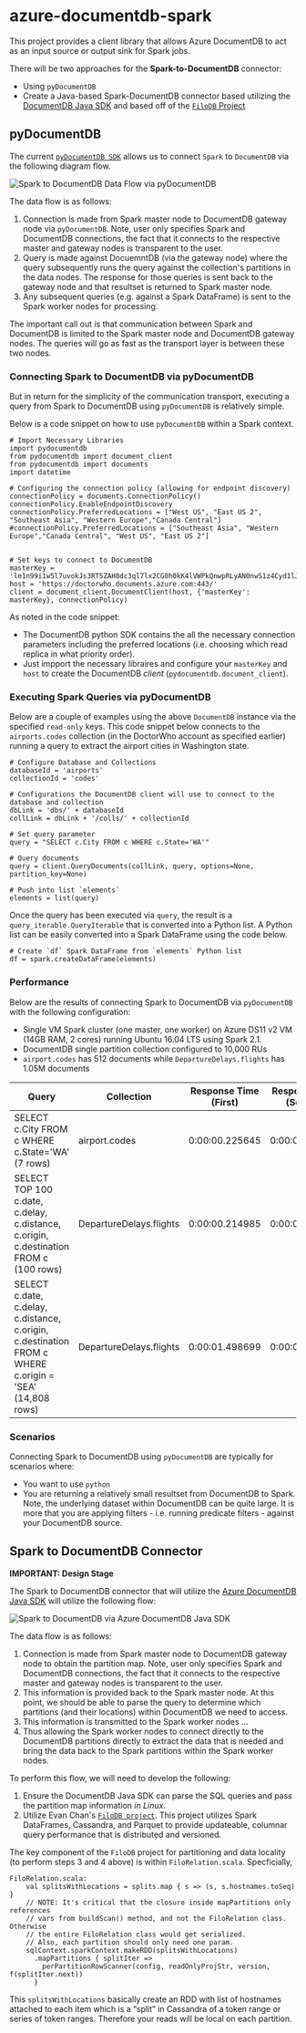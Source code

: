 # azure-documentdb-spark
This project provides a client library that allows Azure DocumentDB to act as an input source or output sink for Spark jobs.

There will be two approaches for the **Spark-to-DocumentDB** connector:

* Using `pyDocumentDB`
* Create a Java-based Spark-DocumentDB connector based utilizing the [DocumentDB Java SDK](https://github.com/Azure/azure-documentdb-java) and based off of the [`FiloDB` Project](https://github.com/filodb/FiloDB)


## pyDocumentDB
The current [`pyDocumentDB SDK`](https://github.com/Azure/azure-documentdb-python) allows us to connect `Spark` to `DocumentDB` via the following diagram flow.

![Spark to DocumentDB Data Flow via pyDocumentDB](documentation/images/Spark-DocumentDB_pyDocumentDB.png)

The data flow is as follows:

1. Connection is made from Spark master node to DocumentDB gateway node via `pyDocumentDB`.  Note, user only specifies Spark and DocumentDB connections, the fact that it connects to the respective master and gateway nodes is transparent to the user.
2. Query is made against DocuemntDB (via the gateway node) where the query subsequently runs the query against the collection's partitions in the data nodes.   The response for those queries is sent back to the gateway node and that resultset is returned to Spark master node.
3. Any subsequent queries (e.g. against a Spark DataFrame) is sent to the Spark worker nodes for processing.

The important call out is that communication between Spark and DocumentDB is limited to the Spark master node and DocumentDB gateway nodes.  The queries will go as fast as the transport layer is between these two nodes.


### Connecting Spark to DocumentDB via pyDocumentDB 
But in return for the simplicity of the communication transport, executing a query from Spark to DocumentDB using `pyDocumentDB` is relatively simple.

Below is a code snippet on how to use `pyDocumentDB` within a Spark context.

```
# Import Necessary Libraries
import pydocumentdb
from pydocumentdb import document_client
from pydocumentdb import documents
import datetime

# Configuring the connection policy (allowing for endpoint discovery)
connectionPolicy = documents.ConnectionPolicy()
connectionPolicy.EnableEndpointDiscovery 
connectionPolicy.PreferredLocations = ["West US", "East US 2", "Southeast Asia", "Western Europe","Canada Central"]
#connectionPolicy.PreferredLocations = ["Southeast Asia", "Western Europe","Canada Central", "West US", "East US 2"]


# Set keys to connect to DocumentDB 
masterKey = 'le1n99i1w5l7uvokJs3RT5ZAH8dc3ql7lx2CG0h0kK4lVWPkQnwpRLyAN0nwS1z4Cyd1lJgvGUfMWR3v8vkXKA==' 
host = 'https://doctorwho.documents.azure.com:443/'
client = document_client.DocumentClient(host, {'masterKey': masterKey}, connectionPolicy)
```

As noted in the code snippet:

* The DocumentDB python SDK contains the all the necessary connection parameters including the preferred locations (i.e. choosing which read replica in what priority order).
*  Just impport the necessary libraires and configure your `masterKey` and `host` to create the DocumentDB *client* (`pydocumentdb.document_client`).


### Executing Spark Queries via pyDocumentDB
Below are a couple of examples using the above `DocumentDB` instance via the specified `read-only` keys.  This code snippet below connects to the `airports.codes` collection (in the DoctorWho account as specified earlier) running a query to extract the airport cities in Washington state. 

```
# Configure Database and Collections
databaseId = 'airports'
collectionId = 'codes'

# Configurations the DocumentDB client will use to connect to the database and collection
dbLink = 'dbs/' + databaseId
collLink = dbLink + '/colls/' + collectionId

# Set query parameter
query = "SELECT c.City FROM c WHERE c.State='WA'"

# Query documents
query = client.QueryDocuments(collLink, query, options=None, partition_key=None)

# Push into list `elements`
elements = list(query)
```

Once the query has been executed via `query`, the result is a `query_iterable.QueryIterable` that is converted into a Python list. A Python list can be easily converted into a Spark DataFrame using the code below.

```
# Create `df` Spark DataFrame from `elements` Python list
df = spark.createDataFrame(elements)
```

### Performance 
Below are the results of connecting Spark to DocumentDB via `pyDocumentDB` with the following configuration:

* Single VM Spark cluster (one master, one worker) on Azure DS11 v2 VM (14GB RAM, 2 cores) running Ubuntu 16.04 LTS using Spark 2.1.
* DocumentDB single partition collection configured to 10,000 RUs
* `airport.codes` has 512 documents while `DepartureDelays.flights` has 1.05M documents 

| Query | Collection | Response Time (First) | Response Time (Second)| to DataFrame | 
| ----- | ---------- | --------------------- | --------------------- | ------------ |
| SELECT c.City FROM c WHERE c.State='WA' (7 rows) | airport.codes | 0:00:00.225645 | 0:00:00.006784 | 0:00:00.025026 |
| SELECT TOP 100 c.date, c.delay, c.distance, c.origin, c.destination FROM c (100 rows)| DepartureDelays.flights | 0:00:00.214985 | 0:00:00.009669 | 0:00:00.045043 |
| SELECT c.date, c.delay, c.distance, c.origin, c.destination FROM c WHERE c.origin = 'SEA' (14,808 rows) | DepartureDelays.flights | 0:00:01.498699 | 0:00:01.323917 | 0:00:00.740898 |



### Scenarios
Connecting Spark to DocumentDB using `pyDocumentDB` are typically for scenarios where:

* You want to use `python`
* You are returning a relatively small resultset from DocumentDB to Spark.  Note, the underlying dataset within DocumentDB can be quite large.  It is more that you are applying filters - i.e. running predicate filters - against your DocumentDB source.  


## Spark to DocumentDB Connector
**IMPORTANT: Design Stage**

The Spark to DocumentDB connector that will utilize the [Azure DocumentDB Java SDK](https://github.com/Azure/azure-documentdb-java) will utilize the following flow:

![Spark to DocumentDB via Azure DocumentDB Java SDK](documentation/images/Spark-DocumentDB_JavaFiloDB.png)

The data flow is as follows:

1. Connection is made from Spark master node to DocumentDB gateway node to obtain the partition map.  Note, user only specifies Spark and DocumentDB connections, the fact that it connects to the respective master and gateway nodes is transparent to the user.
2. This information is provided back to the Spark master node.  At this point, we should be able to parse the query to determine which partitions (and their locations) within DocumentDB we need to access.
3. This information is transmitted to the Spark worker nodes ...
4. Thus allowing the Spark worker nodes to connect directly to the DocumentDB partitions directly to extract the data that is needed and bring the data back to the Spark partitions within the Spark worker nodes.


To perform this flow, we will need to develop the following:

1. Ensure the DocumentDB Java SDK can parse the SQL queries and pass the partition map information *in Linux*.
2. Utilize Evan Chan's [`FiloDB project`](https://github.com/filodb/FiloDB).  This project utilizes Spark DataFrames, Cassandra, and Parquet to provide updateable, columnar query performance that is distributed and versioned.  

The key component of the `FiloDB` project for partitioning and data locality (to perform steps 3 and 4 above) is within `FiloRelation.scala`.  Specficially,

```
FiloRelation.scala:
    val splitsWithLocations = splits.map { s => (s, s.hostnames.toSeq) }
    // NOTE: It's critical that the closure inside mapPartitions only references
    // vars from buildScan() method, and not the FiloRelation class.  Otherwise
    // the entire FiloRelation class would get serialized.
    // Also, each partition should only need one param.
    sqlContext.sparkContext.makeRDD(splitsWithLocations)
      .mapPartitions { splitIter =>
        perPartitionRowScanner(config, readOnlyProjStr, version, f(splitIter.next))
      }
```

This `splitsWithLocations` basically create an RDD with list of hostnames attached to each item which is a “split” in Cassandra of a token range or series of token ranges.  Therefore your reads will be local on each partition.




